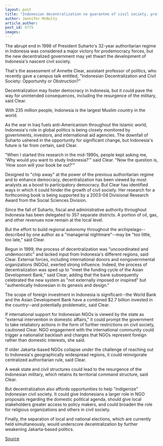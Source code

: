 ```yaml
---
layout: post
title: "Indonesian decentralization no guarantee of civil society, prof says"
author: Jennifer McNulty
article_author: 
post_id: 4775
images:
---
```


<p>
  The abrupt end in 1998 of President Suharto's 32-year authoritarian regime in Indonesia was considered a major victory for prodemocracy forces, but the new decentralized government may yet thwart the development of Indonesia's nascent civil society.<br>
</p>
<p>
  That's the assessment of Annette Clear, assistant professor of politics, who recently gave a campus talk entitled, "Indonesian Decentralization and Civil Society: Opportunity or Obstruction?"<br>
</p>
<p>
  Decentralization may foster democracy in Indonesia, but it could pave the way for unintended consequences, including the resurgence of the military, said Clear.<br>
</p>
<p>
  With 235 million people, Indonesia is the largest Muslim country in the world.
</p>
<p>
  As the war in Iraq fuels anti-Americanism throughout the Islamic world, Indonesia's role in global politics is being closely monitored by governments, investors, and international aid agencies. The downfall of Suharto ushered in the opportunity for significant change, but Indonesia's future is far from certain, said Clear.<br>
</p>
<p>
  "When I started this research in the mid-1990s, people kept asking me, 'Why would you want to study Indonesia?'" said Clear. "Now the question is, 'How soon will your book be out?'"<br>
</p>
<p>
  Designed to "chip away" at the power of the previous authoritarian regime and to enhance democracy, decentralization has been viewed by most analysts as a boost to participatory democracy. But Clear has identified ways in which it could hinder the growth of civil society. Her research for a forthcoming book is being supported by a 2003-04 Divisional Research Award from the Social Sciences Division.<br>
</p>
<p>
  Since the fall of Suharto, fiscal and administrative authority throughout Indonesia has been delegated to 357 separate districts. A portion of oil, gas, and other revenues now remain at the local level.<br>
</p>
<p>
  But the effort to build regional autonomy throughout the archipelago--described by one author as a "managerial nightmare"--may be "too little, too late," said Clear.<br>
</p>
<p>
  Begun in 1999, the process of decentralization was "uncoordinated and undemocratic" and lacked input from Indonesia's different regions, said Clear. External forces, including international donors and nongovernmental organizations (NGOs), exerted strong influence. Indeed, the process of decentralization was sped up to "meet the funding cycle of the Asian Development Bank," said Clear, adding that the bank subsequently celebrated the new system as "not externally imposed or inspired" but "authentically Indonesian in its genesis and design."<br>
</p>
<p>
  The scope of foreign investment in Indonesia is significant--the World Bank and the Asian Development Bank have a combined $2.7 billion invested in the country--and potentially problematic, said Clear.<br>
</p>
<p>
  If international support for Indonesian NGOs is viewed by the state as "external intervention in domestic affairs," it could prompt the government to take retaliatory actions in the form of further restrictions on civil society, cautioned Clear. NGO engagement with the international community could trigger a nationalist backlash and charges that NGOs represent foreign rather than domestic interests, she said.<br>
</p>
<p>
  If older Jakarta-based NGOs collapse under the challenge of reaching out to Indonesia's geographically widespread regions, it could reinvigorate centralized authoritarian rule, said Clear.<br>
</p>
<p>
  A weak state and civil structures could lead to the resurgence of the Indonesian military, which retains its territorial command structure, said Clear.<br>
</p>
<p>
  But decentralization also affords opportunities to help "indigenize" Indonesian civil society. It could give Indonesians a larger role in NGO proposals regarding the domestic political agenda, should give local stakeholders greater access to policy makers, and could broaden the role for religious organizations and others in civil society.<br>
</p>
<p>
  Finally, the separation of local and national elections, which are currently held simultaneously, would underscore decentralization by further weakening Jakarta-based politics.<br>
</p>
<p><a href="http://www1.ucsc.edu/currents/03-04/05-10/indonesia.html" title="Permalink to indonesia">Source</a></p>
